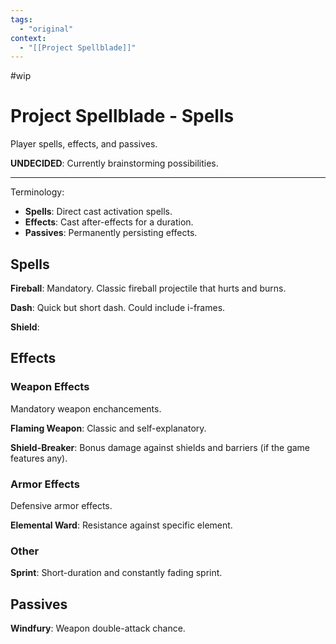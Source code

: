 ```yaml
---
tags:
  - "original"
context:
  - "[[Project Spellblade]]"
---
```


#wip

# Project Spellblade - Spells

Player spells, effects, and passives.

**UNDECIDED**: Currently brainstorming possibilities.

---

Terminology:

- **Spells**: Direct cast activation spells.
- **Effects**: Cast after-effects for a duration.
- **Passives**: Permanently persisting effects.

## Spells

**Fireball**: Mandatory. Classic fireball projectile that hurts and burns.

**Dash**: Quick but short dash. Could include i-frames.

**Shield**:

## Effects

### Weapon Effects

Mandatory weapon enchancements.

**Flaming Weapon**: Classic and self-explanatory.

**Shield-Breaker**: Bonus damage against shields and barriers (if the game features any).

### Armor Effects

Defensive armor effects.

**Elemental Ward**: Resistance against specific element.

### Other

**Sprint**: Short-duration and constantly fading sprint.

## Passives

**Windfury**: Weapon double-attack chance.
